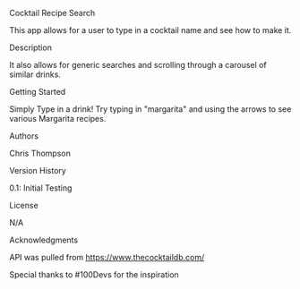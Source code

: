 Cocktail Recipe Search

This app allows for a user to type in a cocktail name and see how to make it. 

Description

It also allows for generic searches and scrolling through a carousel of similar drinks. 

Getting Started

Simply Type in a drink! Try typing in "margarita" and using the arrows to see various Margarita recipes. 


Authors

Chris Thompson

Version History

0.1: 
Initial Testing

License

N/A

Acknowledgments

API was pulled from https://www.thecocktaildb.com/

Special thanks to #100Devs for the inspiration
